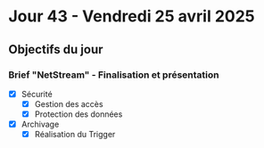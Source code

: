 # Jour 43 - Vendredi 25 avril 2025

## Objectifs du jour

### Brief "NetStream" - Finalisation et présentation

-  [X] Sécurité
  - [X] Gestion des accès
  - [X] Protection des données

- [X] Archivage
  - [X] Réalisation du Trigger 
